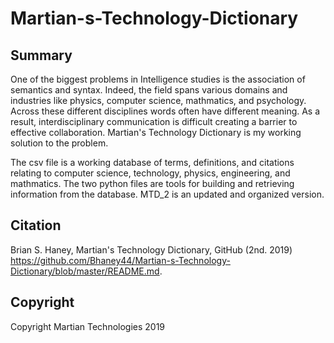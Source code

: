 # Martian-s-Technology-Dictionary

Summary
-----------
One of the biggest problems in Intelligence studies is the association of semantics and syntax. Indeed, the field spans various domains and industries like physics, computer science, mathmatics, and psychology. Across these different disciplines words often have different meaning. As a result, interdisciplinary communication is difficult creating a barrier to effective  collaboration. Martian's Technology Dictionary is my working solution to the problem.

The csv file is a working database of terms, definitions, and citations relating to computer science, technology, physics, engineering, and mathmatics. The two python files are tools for building and retrieving information from the database. MTD_2 is an updated and organized version.


Citation
-----------
Brian S. Haney, Martian's Technology Dictionary, GitHub (2nd. 2019) https://github.com/Bhaney44/Martian-s-Technology-Dictionary/blob/master/README.md.


Copyright
-----------
Copyright Martian Technologies 2019
